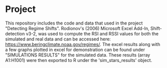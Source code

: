 # Project

This repository includes the code and data that used in the project "Detecting Regime Shifts". Rodionov's (2006) Microsoft Excel Add-In, Shift-detection v3-2, was used to compute the RSI and RSSI values for both the simulated and real data and can be accessed here: https://www.beringclimate.noaa.gov/regimes/. The excel results along with a few graphs plotted in excel for demonstration can be found under "SIMULATIONS RESULTS" for the simulated data. These results (array A1:H1001) were then exported to R under the 'sim_stars_results' object.  
